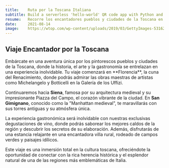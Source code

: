 ```yaml
---
title:    Ruta por la Toscana Italiana
subtitle: Build a serverless 'hello-world' QR code app with Python and AWS.
resume:   Recorre los encantadores pueblos y ciudades de la Toscana en un viaje lleno de historia, arte y gastronomía. Nuestro plan incluye visitas a Florencia, Siena, San Gimignano, degustaciones de vino y una estancia en una villa rural.
date:     2021-08-14
image:    https://wtop.com/wp-content/uploads/2019/03/GettyImages-531622612-1880x1089.jpg
---
```

<div className="p-4 bg-[#F5F5F5] rounded-lg">
  <div className="grid grid-cols-1 md:grid-cols-2 gap-4">
                      <div className="flex flex-col items-center justify-center space-y-4 text-center">
                        <h2 className="text-3xl font-bold tracking-tighter sm:text-4xl">
                          Viaje Encantador por la Toscana
                        </h2>
</div>
Embárcate en una aventura única por los pintorescos pueblos y ciudades de la Toscana, donde la historia, el arte y la gastronomía se entrelazan en una experiencia inolvidable. Tu viaje comenzará en **Florencia**, la cuna del Renacimiento, donde podrás admirar las obras maestras de artistas como Michelangelo y Botticelli en la Galería de los Uffizi.

Continuaremos hacia **Siena**, famosa por su arquitectura medieval y su impresionante Piazza del Campo, el corazón vibrante de la ciudad. En **San Gimignano**, conocido como la "Manhattan medieval", te maravillarás con sus torres antiguas y su atmósfera única.

La experiencia gastronómica será inolvidable con nuestras exclusivas degustaciones de vino, donde podrás saborear los mejores caldos de la región y descubrir los secretos de su elaboración. Además, disfrutarás de una estancia relajante en una encantadora villa rural, rodeado de campos verdes y paisajes idílicos.

Este viaje es una inmersión total en la cultura toscana, ofreciéndote la oportunidad de conectar con la rica herencia histórica y el esplendor natural de una de las regiones más emblemáticas de Italia.
  </div>
</div>



